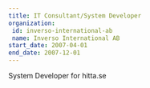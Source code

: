 ```yaml
---
title: IT Consultant/System Developer
organization:
 id: inverso-international-ab
 name: Inverso International AB
start_date: 2007-04-01
end_date: 2007-12-01
---
```

System Developer for hitta.se